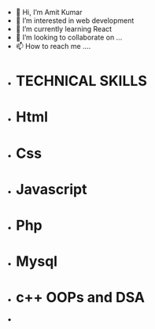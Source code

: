 - 👋 Hi, I’m Amit Kumar
- 👀 I’m interested in web development
- 🌱 I’m currently learning React 
- 💞️ I’m looking to collaborate on ...
- 📫 How to reach me ....
- # TECHNICAL SKILLS
- # Html
- # Css
- # Javascript
- # Php
- # Mysql
- # c++ OOPs and DSA
- 

<!---
kramitsingh03/kramitsingh03 is a ✨ special ✨ repository because its `README.md` (this file) appears on your GitHub profile.
You can click the Preview link to take a look at your changes.
--->
